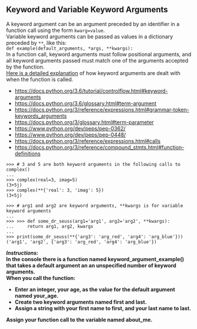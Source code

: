 ## Keyword and Variable Keyword Arguments  

A keyword argument can be an argument preceded by an identifier in a function call using the form `kwarg=value`.  
Variable keyword arguments can be passed as values in a dictionary preceded by `**`, like this:    
`def example(default_arguments, *args, **kwargs):`  
In a function call, keyword arguments must follow positional arguments, and all keyword arguments passed must match one of the arguments accepted by the function.  
[Here is a detailed explanation](https://docs.python.org/3/reference/expressions.html#calls) of how keyword arguments are dealt with when the function is called.  
- https://docs.python.org/3.6/tutorial/controlflow.html#keyword-arguments
- https://docs.python.org/3.6/glossary.html#term-argument
- https://docs.python.org/3/reference/expressions.html#grammar-token-keywords_arguments
- https://docs.python.org/3/glossary.html#term-parameter  
- https://www.python.org/dev/peps/pep-0362/
- https://www.python.org/dev/peps/pep-0448/
- https://docs.python.org/3/reference/expressions.html#calls
- https://docs.python.org/3/reference/compound_stmts.html#function-definitions
```
>>> # 3 and 5 are both keyword arguments in the following calls to complex()
...
>>> complex(real=3, imag=5)
(3+5j)
>>> complex(**{'real': 3, 'imag': 5})
(3+5j)
```
```
>>> # arg1 and arg2 are keyword arguments, **kwargs is for variable keyword arguments
...
>>> >>> def some_dr_seuss(arg1='arg1', arg2='arg2', **kwargs):
...     return arg1, arg2, kwargs
...
>>> print(some_dr_seuss(**{'arg3': 'arg_red', 'arg4': 'arg_blue'}))
('arg1', 'arg2', {'arg3': 'arg_red', 'arg4': 'arg_blue'})
```
**_Instructions:_**  
**In the console there is a function named keyword_argument_example() that takes a default argument an an unspecified number of keyword arguments.**  
**When you call the function:**  
- **Enter an integer, your age, as the value for the default argument named your_age.**
- **Create two keyword arguments named first and last.**
- **Assign a string with your first name to first, and your last name to last.**  

**Assign your function call to the variable named about_me.**
